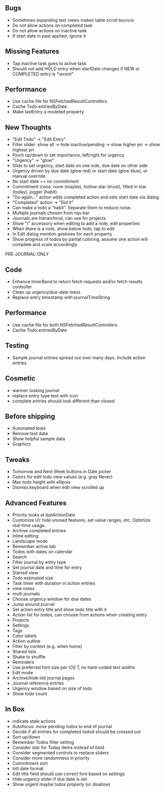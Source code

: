 
Bugs
-------------
* Sometimes expanding text views makes table scroll bounce
* Do not allow actions on completed task
* Do not allow actions on inactive task
* If start date in past applied, ignore it

Missing Features
----------------
* Tap inactive task goes to active task
* Should not add HOLD entry when startDate changes if NEW or COMPLETED entry is "recent"

Performance
-----------
* Use cache file for NSFetchedResultControllers
* Cache Todo.entriesByDate
* Make lastEntry a modeled property

New Thoughts
------------
* "Edit Todo" -> "Edit Entry"
* Filter slider: show all -> hide inactive/pending -> show higher pri -> show highest pri
* Pinch up/down to set importance, left/right for urgency
* "Urgency" -> "glow"
* Slide to set urgency, start date on one side, due date on other side
* Urgency driven by due date (glow red) or start date (glow blue), or manual override
* No start date == no commitment
* Commitment icons: none (maybe), hollow star (must), filled in star (today), jogger (habit)
* "Do again..." action adds completed action and sets start date via dialog
* "Completed" action -> "Did it"
* Can make a todo a "habit". Separate them to reduce noise.
* Multiple journals chosen from nav bar
* Journals are hierarchical, can use for projects
* Show "i" accessory when editing to add a note, edit properties
* When there is a note, show below todo, tap to edit
* In Edit dialog mention gestures for each property
* Show progress of todos by partial coloring, assume one action will complete and scale accordingly


PRE-JOURNAL-ONLY

Code
----
* Enhance InnerBand to return fetch requests and/or fetch results controller
* Clean up urgency/due-date mess
* Replace entry timestamp with journalTimeString

Performance
-----------
* Use cache file for both NSFetchedResultControllers
* Cache Todo.entriesByDate

Testing
-------
* Sample journal entries spread out over many days. Include action entries.

Cosmetic
--------
* warmer looking journal
* replace entry type text with icon
* complete entries should look different than closed

Before shipping
---------------
* Automated tests
* Remove test data
* Show helpful sample data
* Graphics

Tweaks
------
* Tomorrow and Next Week buttons in Date picker
* Colors for edit todo view values (e.g. gray Never)
* Max todo height with ellipsis
* Dismiss keyboard when edit view scrolled up

Advanced Features
-----------------
* Priority looks at lastActionDate
* Customize UI: hide unused features, set value ranges, etc. Optimize real-time usage.
* Archive completed entries
* Inline editing
* Landscape mode
* Remember active tab
* Todos with dates on calendar
* Search
* Filter journal by entry type
* Set journal date and time for entry
* Starred view
* Todo estimated size
* Task timer with duration in action entries
* view notes
* multi journals
* Choose urgency window for due dates
* Jump around journal
* Set action entry title and show todo title with it
* Action list for todos, can choose from actions when creating entry
* Projects
* Settings
* Tags
* Color labels
* Action outline
* Filter by context (e.g. when home)
* Shared lists
* Shake to shuffle
* Reminders
* Use preferred font size per iOS 7, no hard-coded text widths
* Edit mode
* Archive/hide old journal pages
* Journal reference entries
* Urgency window based on size of todo
* Show todo count

In Box
------
* indicate stale actions
* Autofocus: move pending todos to end of journal
* Decide if all entries for completed todod should be crossed out
* Sort up/down
* Remember Todos filter setting
* Consider star for Today items instead of bold
* Consider segmented controls to replace sliders
* Consider more randomness in priority
* Commitment sort
* Intl date format
* Edit title field should use correct font based on settings
* Hide urgency slider if due date is set
* Show urgent maybe todos properly (or disallow)





